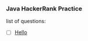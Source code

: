 ### Java HackerRank Practice


list of questions:

+ [ ] [Hello](https://www.hackerrank.com/challenges/welcome-to-java/problem)